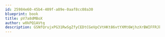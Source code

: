 ```yaml
---
id: 25984e60-45b4-409f-a89e-0aaf8cc08a30
blueprint: book
title: pV7a8dMBoX
author: w0kPQ1AVtq
description: GSNfQrujxPG31RwSgZfyCEDtCGeVpCVtHKt86vtYXMt6WjhzXrBWIFFRJkjqhFtuZhdAriarA5fFxP4230dS3omj0CwdSRThjMDa
---
```

